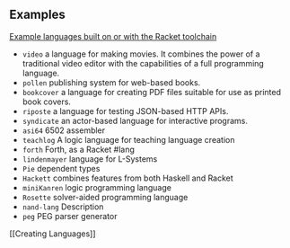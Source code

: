 ## Examples
[Example languages built on or with the Racket toolchain](https://docs.google.com/spreadsheets/d/1K4IbX0OH8pz1qebG5lIaQynFIFAO2vqBA8EuCClRSSI)

* `video`	a language for making movies. It combines the power of a traditional video editor with the capabilities of a full programming language.
* `pollen`	publishing system for web-based books.
* `bookcover`	a language for creating PDF files suitable for use as printed book covers.
* `riposte`	a language for testing JSON-based HTTP APIs.
* `syndicate`	an actor-based language for interactive programs.
* `asi64`	6502 assembler
* `teachlog`	A logic language for teaching language creation
* `forth`	Forth, as a Racket #lang
* `lindenmayer`	language for L-Systems
* `Pie`	dependent types
* `Hackett`	combines features from both Haskell and Racket
* `miniKanren`	logic programming language
* `Rosette`	solver-aided programming language
* `nand-lang`	Description
* `peg`	PEG parser generator

[[Creating Languages]]